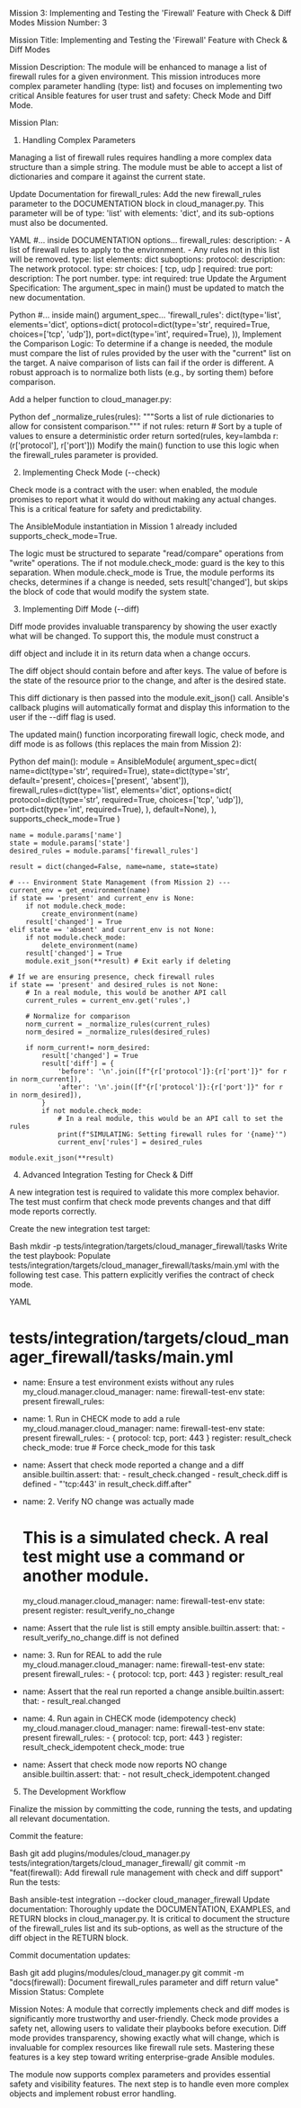 Mission 3: Implementing and Testing the 'Firewall' Feature with Check & Diff Modes
Mission Number: 3

Mission Title: Implementing and Testing the 'Firewall' Feature with Check & Diff Modes

Mission Description: The module will be enhanced to manage a list of firewall rules for a given environment. This mission introduces more complex parameter handling (type: list) and focuses on implementing two critical Ansible features for user trust and safety: Check Mode and Diff Mode.

Mission Plan:

1. Handling Complex Parameters

Managing a list of firewall rules requires handling a more complex data structure than a simple string. The module must be able to accept a list of dictionaries and compare it against the current state.

Update Documentation for firewall_rules:
Add the new firewall_rules parameter to the DOCUMENTATION block in cloud_manager.py. This parameter will be of type: 'list' with elements: 'dict', and its sub-options must also be documented.   

YAML
#... inside DOCUMENTATION options...
    firewall_rules:
        description:
            - A list of firewall rules to apply to the environment.
            - Any rules not in this list will be removed.
        type: list
        elements: dict
        suboptions:
            protocol:
                description: The network protocol.
                type: str
                choices: [ tcp, udp ]
                required: true
            port:
                description: The port number.
                type: int
                required: true
Update the Argument Specification:
The argument_spec in main() must be updated to match the new documentation.

Python
#... inside main() argument_spec...
'firewall_rules': dict(type='list', elements='dict', options=dict(
    protocol=dict(type='str', required=True, choices=['tcp', 'udp']),
    port=dict(type='int', required=True),
)),
Implement the Comparison Logic:
To determine if a change is needed, the module must compare the list of rules provided by the user with the "current" list on the target. A naive comparison of lists can fail if the order is different. A robust approach is to normalize both lists (e.g., by sorting them) before comparison.

Add a helper function to cloud_manager.py:

Python
def _normalize_rules(rules):
    """Sorts a list of rule dictionaries to allow for consistent comparison."""
    if not rules:
        return
    # Sort by a tuple of values to ensure a deterministic order
    return sorted(rules, key=lambda r: (r['protocol'], r['port']))
Modify the main() function to use this logic when the firewall_rules parameter is provided.

2. Implementing Check Mode (--check)

Check mode is a contract with the user: when enabled, the module promises to report what it would do without making any actual changes. This is a critical feature for safety and predictability.   

The AnsibleModule instantiation in Mission 1 already included supports_check_mode=True.

The logic must be structured to separate "read/compare" operations from "write" operations. The if not module.check_mode: guard is the key to this separation. When module.check_mode is True, the module performs its checks, determines if a change is needed, sets result['changed'], but skips the block of code that would modify the system state.   

3. Implementing Diff Mode (--diff)

Diff mode provides invaluable transparency by showing the user exactly what will be changed. To support this, the module must construct a    

diff object and include it in its return data when a change occurs.

The diff object should contain before and after keys. The value of before is the state of the resource prior to the change, and after is the desired state.   

This diff dictionary is then passed into the module.exit_json() call. Ansible's callback plugins will automatically format and display this information to the user if the --diff flag is used.

The updated main() function incorporating firewall logic, check mode, and diff mode is as follows (this replaces the main from Mission 2):

Python
def main():
    module = AnsibleModule(
        argument_spec=dict(
            name=dict(type='str', required=True),
            state=dict(type='str', default='present', choices=['present', 'absent']),
            firewall_rules=dict(type='list', elements='dict', options=dict(
                protocol=dict(type='str', required=True, choices=['tcp', 'udp']),
                port=dict(type='int', required=True),
            ), default=None),
        ),
        supports_check_mode=True
    )

    name = module.params['name']
    state = module.params['state']
    desired_rules = module.params['firewall_rules']

    result = dict(changed=False, name=name, state=state)

    # --- Environment State Management (from Mission 2) ---
    current_env = get_environment(name)
    if state == 'present' and current_env is None:
        if not module.check_mode:
            create_environment(name)
        result['changed'] = True
    elif state == 'absent' and current_env is not None:
        if not module.check_mode:
            delete_environment(name)
        result['changed'] = True
        module.exit_json(**result) # Exit early if deleting

    # If we are ensuring presence, check firewall rules
    if state == 'present' and desired_rules is not None:
        # In a real module, this would be another API call
        current_rules = current_env.get('rules',)

        # Normalize for comparison
        norm_current = _normalize_rules(current_rules)
        norm_desired = _normalize_rules(desired_rules)

        if norm_current!= norm_desired:
            result['changed'] = True
            result['diff'] = {
                'before': '\n'.join([f"{r['protocol']}:{r['port']}" for r in norm_current]),
                'after': '\n'.join([f"{r['protocol']}:{r['port']}" for r in norm_desired]),
            }
            if not module.check_mode:
                # In a real module, this would be an API call to set the rules
                print(f"SIMULATING: Setting firewall rules for '{name}'")
                current_env['rules'] = desired_rules

    module.exit_json(**result)
4. Advanced Integration Testing for Check & Diff

A new integration test is required to validate this more complex behavior. The test must confirm that check mode prevents changes and that diff mode reports correctly.

Create the new integration test target:

Bash
mkdir -p tests/integration/targets/cloud_manager_firewall/tasks
Write the test playbook:
Populate tests/integration/targets/cloud_manager_firewall/tasks/main.yml with the following test case. This pattern explicitly verifies the contract of check mode.

YAML
# tests/integration/targets/cloud_manager_firewall/tasks/main.yml
- name: Ensure a test environment exists without any rules
  my_cloud.manager.cloud_manager:
    name: firewall-test-env
    state: present
    firewall_rules:

- name: 1. Run in CHECK mode to add a rule
  my_cloud.manager.cloud_manager:
    name: firewall-test-env
    state: present
    firewall_rules:
      - { protocol: tcp, port: 443 }
  register: result_check
  check_mode: true # Force check_mode for this task

- name: Assert that check mode reported a change and a diff
  ansible.builtin.assert:
    that:
      - result_check.changed
      - result_check.diff is defined
      - "'tcp:443' in result_check.diff.after"

- name: 2. Verify NO change was actually made
  # This is a simulated check. A real test might use a command or another module.
  my_cloud.manager.cloud_manager:
    name: firewall-test-env
    state: present
  register: result_verify_no_change

- name: Assert that the rule list is still empty
  ansible.builtin.assert:
    that:
      - result_verify_no_change.diff is not defined

- name: 3. Run for REAL to add the rule
  my_cloud.manager.cloud_manager:
    name: firewall-test-env
    state: present
    firewall_rules:
      - { protocol: tcp, port: 443 }
  register: result_real

- name: Assert that the real run reported a change
  ansible.builtin.assert:
    that:
      - result_real.changed

- name: 4. Run again in CHECK mode (idempotency check)
  my_cloud.manager.cloud_manager:
    name: firewall-test-env
    state: present
    firewall_rules:
      - { protocol: tcp, port: 443 }
  register: result_check_idempotent
  check_mode: true

- name: Assert that check mode now reports NO change
  ansible.builtin.assert:
    that:
      - not result_check_idempotent.changed
5. The Development Workflow

Finalize the mission by committing the code, running the tests, and updating all relevant documentation.

Commit the feature:

Bash
git add plugins/modules/cloud_manager.py tests/integration/targets/cloud_manager_firewall/
git commit -m "feat(firewall): Add firewall rule management with check and diff support"
Run the tests:

Bash
ansible-test integration --docker cloud_manager_firewall
Update documentation:
Thoroughly update the DOCUMENTATION, EXAMPLES, and RETURN blocks in cloud_manager.py. It is critical to document the structure of the firewall_rules list and its sub-options, as well as the structure of the diff object in the RETURN block.

Commit documentation updates:

Bash
git add plugins/modules/cloud_manager.py
git commit -m "docs(firewall): Document firewall_rules parameter and diff return value"
Mission Status: Complete

Mission Notes: A module that correctly implements check and diff modes is significantly more trustworthy and user-friendly. Check mode provides a safety net, allowing users to validate their playbooks before execution. Diff mode provides transparency, showing exactly what will change, which is invaluable for complex resources like firewall rule sets. Mastering these features is a key step toward writing enterprise-grade Ansible modules.

The module now supports complex parameters and provides essential safety and visibility features. The next step is to handle even more complex objects and implement robust error handling.